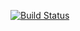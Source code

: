 [![Build Status](https://travis-ci.org/aodpi/DentistBooking.svg?branch=master)](https://travis-ci.org/aodpi/DentistBooking)